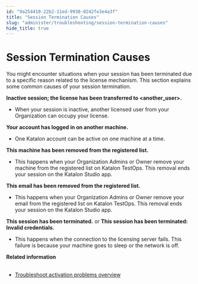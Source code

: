 ```yaml
---
id: "9a254410-22b2-11ed-9930-0242fe3e4a3f"
title: "Session Termination Causes"
slug: "administer/troubleshooting/session-termination-causes"
hide_title: true
---
```


# <a id="id" class="anchor_top_offset"/><a id="ariaid-title1" class="anchor_top_offset"/>Session Termination Causes

<p xmlns="http://www.w3.org/1999/xhtml" className="p">You might encounter situations when your session has been terminated due to a specific reason related to the license mechanism. This section explains some common causes of your session termination.</p> 
<p xmlns="http://www.w3.org/1999/xhtml" className="p"> <strong className="ph b">Inactive session; the license has been transferred to <strong className="ph b">&lt;another_user&gt;</strong>.</strong> </p> 
<ul xmlns="http://www.w3.org/1999/xhtml" className="ul"><li className="li"> When your session is inactive, another licensed user from your Organization can occupy your license. </li></ul> 
<p xmlns="http://www.w3.org/1999/xhtml" className="p"> <strong className="ph b"> <strong className="ph b">Your account has logged in on another machine.</strong></strong> </p> 
<ul xmlns="http://www.w3.org/1999/xhtml" className="ul"><li className="li">One Katalon account can be active on one machine at a time.</li></ul> 
<p xmlns="http://www.w3.org/1999/xhtml" className="p"> <strong className="ph b">This machine has been removed from the registered list.</strong> </p> 
<ul xmlns="http://www.w3.org/1999/xhtml" className="ul"><li className="li">This happens when your Organization Admins or Owner remove your machine from the registered list on Katalon TestOps. This removal ends your session on the Katalon Studio app.</li></ul> 
<p xmlns="http://www.w3.org/1999/xhtml" className="p"> <strong className="ph b">This email has been removed from the registered list.</strong> </p> 
<ul xmlns="http://www.w3.org/1999/xhtml" className="ul"><li className="li">This happens when your Organization Admins or Owner remove your email from the registered list on Katalon TestOps. This removal ends your session on the Katalon Studio app.</li></ul> 
<p xmlns="http://www.w3.org/1999/xhtml" className="p"><strong className="ph b">This session has been terminated.</strong> or <strong className="ph b">This session has been terminated: Invalid credentials.</strong></p> 
<ul xmlns="http://www.w3.org/1999/xhtml" className="ul"><li className="li">This happens when the connection to the licensing server fails. This failure is because your machine goes to sleep or the network is off.</li></ul> 
<nav xmlns="http://www.w3.org/1999/xhtml" role="navigation" className="related-links"><div className="linklist relinfo"><strong>Related information</strong><br /><br /><ul className="linklist"><li className="linklist"><a className="link" href="/administer/troubleshooting/troubleshooting-activation-problem/troubleshoot-activation-problems-overview">Troubleshoot activation problems overview</a></li></ul></div></nav> 
